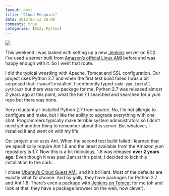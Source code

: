 ```yaml
---
layout: post
title: "Cloud Penguins"
date: 2012-03-13 18:09
comments: true
categories: [EC2, Python]
---
```

![](/assets/images/flying-penguin.png)

This weekend I was tasked with setting up a new [Jenkins](http://jenkins-ci.org/) server on EC2.  I’ve used a server built from [Amazon’s official Linux AMI](http://aws.amazon.com/amazon-linux-ami/) before and was happy enough with it.  So I went that route.

I did the typical wrestling with Apache, Tomcat and SSL configuration.  Our project uses Python 2.7 and when the first test build failed I was a bit surprised that it wasn’t installed.  I confidently typed
`sudo yum install python27`
but there was no package for me.  Python 2.7 was released almost 2 years ago at this point, what the hell?  I searched and searched for a yum repo but there was none.

Very reluctantly I installed Python 2.7 from source.  No, I’m not allergic to configure and make, but I like the ability to upgrade everything with one shot.  Programmers typically make terrible system administrators so I don’t need yet another thing to remember about this server.  But whatever, I installed it and went on with my life.

Our project also uses Ant.  When the second test build failed I learned that we specifically require Ant 1.8 and the latest available from the Amazon yum repository is 1.7.  Now this is a bit ridiculous, 1.8 was released **over 2 years ago**.  Even though it was past 2am at this point, I decided to kick this installation to the curb.

I chose [Ubuntu’s Cloud Guest AMI](https://help.ubuntu.com/community/EC2StartersGuide), and it’s brilliant.  Most of the defaults are exactly what I’d choose.  And by golly, they have packages for Python 2.7 and Ant 1.8.  There’s even a package with [Jenkins on Tomcat](http://packages.ubuntu.com/oneiric/jenkins-tomcat) for me (oh and look at that, they have a package browser on the web, how clever).
